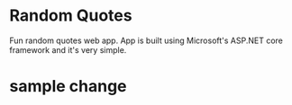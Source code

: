 # Random Quotes
Fun random quotes web app.  App is built using Microsoft's ASP.NET core framework and it's very simple.
# sample change
